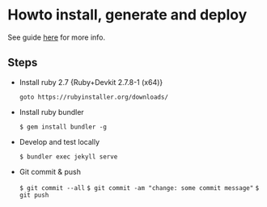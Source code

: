 # Howto install, generate and deploy

See guide [here](https://help.github.com/en/github/working-with-github-pages/creating-a-github-pages-site-with-jekyll) for more info.

## Steps

- Install ruby 2.7 {Ruby+Devkit 2.7.8-1 (x64)}

  `goto https://rubyinstaller.org/downloads/`

- Install ruby bundler

  `$ gem install bundler -g`

- Develop and test locally

  `$ bundler exec jekyll serve`

- Git commit & push

  `$ git commit --all`
  `$ git commit -am "change: some commit message"`
  `$ git push`
